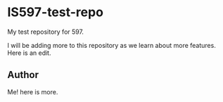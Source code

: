 # IS597-test-repo
My test repository for 597.

I will be adding more to this repository as we learn about more features.
Here is an edit.

## Author
Me!
here is more.
